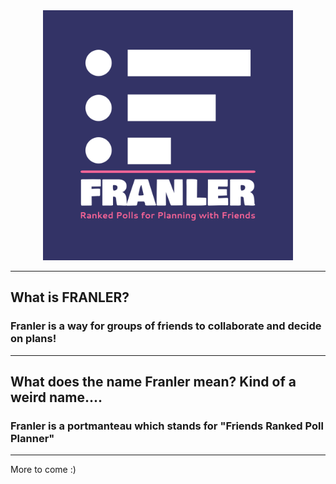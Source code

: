 <div align="center">
  <img src="https://raw.githubusercontent.com/jbhowat/franler/main/assets/logo-color.png" alt="FRANLER" style="width:400px;"/>
</div>

---

## What is FRANLER?
### Franler is a way for groups of friends to collaborate and decide on plans!

---
## What does the name Franler mean? Kind of a weird name....
### Franler is a portmanteau which stands for "Friends Ranked Poll Planner"

---
More to come :)

